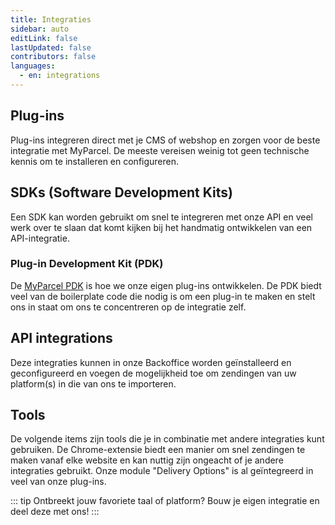 ```yaml
---
title: Integraties
sidebar: auto
editLink: false
lastUpdated: false
contributors: false
languages:
  - en: integrations
---
```


## Plug-ins

Plug-ins integreren direct met je CMS of webshop en zorgen voor de beste
integratie met MyParcel. De meeste vereisen weinig tot geen technische kennis om
te installeren en configureren.

<Integrations type="plugin" />

## SDKs (Software Development Kits)

Een SDK kan worden gebruikt om snel te integreren met onze API en veel werk over
te slaan dat komt kijken bij het handmatig ontwikkelen van een API-integratie.

<Integrations type="sdk" />

### Plug-in Development Kit (PDK)

De [MyParcel PDK](/documentation/52.pdk/) is hoe we onze eigen plug-ins ontwikkelen. De PDK biedt veel van de boilerplate code die nodig is om een plug-in te maken en stelt ons in staat om ons te concentreren op de integratie zelf.

<Integrations type="pdk" />

## API integrations

Deze integraties kunnen in onze Backoffice worden geïnstalleerd en
geconfigureerd en voegen de mogelijkheid toe om zendingen van uw platform(s) in
die van ons te importeren.

<Integrations type="api" />

## Tools

De volgende items zijn tools die je in combinatie met andere integraties kunt
gebruiken. De Chrome-extensie biedt een manier om snel zendingen te maken vanaf
elke website en kan nuttig zijn ongeacht of je andere integraties gebruikt. Onze
module "Delivery Options" is al geïntegreerd in veel van onze plug-ins.

<Integrations type="utility" />

::: tip Ontbreekt jouw favoriete taal of platform?
Bouw je eigen integratie en deel deze met ons!
:::
